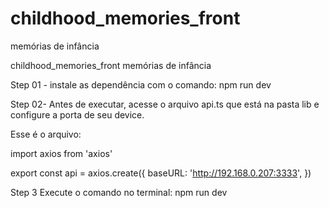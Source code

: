# childhood_memories_front
memórias de infância

childhood_memories_front
memórias de infância

Step 01 - instale as dependência com o comando: npm run dev

Step 02- Antes de executar, acesse o arquivo api.ts que está na pasta lib e configure a porta de seu device.

Esse é o arquivo:

import axios from 'axios'

export const api = axios.create({ baseURL: 'http://192.168.0.207:3333', })

Step 3 Execute o comando no terminal: npm run dev

